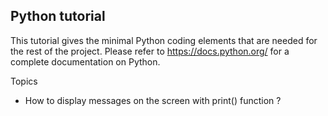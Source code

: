 Python tutorial
---------------

This tutorial gives the minimal Python coding elements that are needed for the rest of the project.
Please refer to https://docs.python.org/ for a complete documentation on Python.

Topics
- How to display messages on the screen with print() function ?
